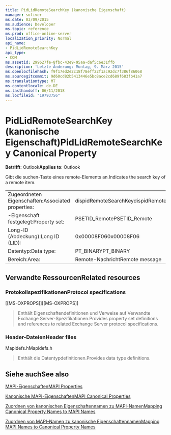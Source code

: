 ```yaml
---
title: PidLidRemoteSearchKey (kanonische Eigenschaft)
manager: soliver
ms.date: 03/09/2015
ms.audience: Developer
ms.topic: reference
ms.prod: office-online-server
localization_priority: Normal
api_name:
- PidLidRemoteSearchKey
api_type:
- COM
ms.assetid: 299627fe-8fbc-43e9-95aa-daf5c6e31ffb
description: 'Letzte Änderung: Montag, 9. März 2015'
ms.openlocfilehash: f9f17ed2e2c18f78eff22f1ac92dc7f386f86068
ms.sourcegitcommit: 9d60cd82b5413446e5bc8ace2cd689f683fb41a7
ms.translationtype: MT
ms.contentlocale: de-DE
ms.lasthandoff: 06/11/2018
ms.locfileid: "19793756"
---
```

# <a name="pidlidremotesearchkey-canonical-property"></a><span data-ttu-id="fa0d2-103">PidLidRemoteSearchKey (kanonische Eigenschaft)</span><span class="sxs-lookup"><span data-stu-id="fa0d2-103">PidLidRemoteSearchKey Canonical Property</span></span>

  
  
<span data-ttu-id="fa0d2-104">**Betrifft**: Outlook</span><span class="sxs-lookup"><span data-stu-id="fa0d2-104">**Applies to**: Outlook</span></span> 
  
<span data-ttu-id="fa0d2-105">Gibt die suchen-Taste eines remote-Elements an.</span><span class="sxs-lookup"><span data-stu-id="fa0d2-105">Indicates the search key of a remote item.</span></span>
  
|||
|:-----|:-----|
|<span data-ttu-id="fa0d2-106">Zugeordneten Eigenschaften:</span><span class="sxs-lookup"><span data-stu-id="fa0d2-106">Associated properties:</span></span>  <br/> |<span data-ttu-id="fa0d2-107">dispidRemoteSearchKey</span><span class="sxs-lookup"><span data-stu-id="fa0d2-107">dispidRemoteSearchKey</span></span>  <br/> |
|<span data-ttu-id="fa0d2-108">-Eigenschaft festgelegt:</span><span class="sxs-lookup"><span data-stu-id="fa0d2-108">Property set:</span></span>  <br/> |<span data-ttu-id="fa0d2-109">PSETID_Remote</span><span class="sxs-lookup"><span data-stu-id="fa0d2-109">PSETID_Remote</span></span>  <br/> |
|<span data-ttu-id="fa0d2-110">Long-ID (Abdeckung):</span><span class="sxs-lookup"><span data-stu-id="fa0d2-110">Long ID (LID):</span></span>  <br/> |<span data-ttu-id="fa0d2-111">0x00008F06</span><span class="sxs-lookup"><span data-stu-id="fa0d2-111">0x00008F06</span></span>  <br/> |
|<span data-ttu-id="fa0d2-112">Datentyp:</span><span class="sxs-lookup"><span data-stu-id="fa0d2-112">Data type:</span></span>  <br/> |<span data-ttu-id="fa0d2-113">PT_BINARY</span><span class="sxs-lookup"><span data-stu-id="fa0d2-113">PT_BINARY</span></span>  <br/> |
|<span data-ttu-id="fa0d2-114">Bereich:</span><span class="sxs-lookup"><span data-stu-id="fa0d2-114">Area:</span></span>  <br/> |<span data-ttu-id="fa0d2-115">Remote-Nachricht</span><span class="sxs-lookup"><span data-stu-id="fa0d2-115">Remote message</span></span>  <br/> |
   
## <a name="related-resources"></a><span data-ttu-id="fa0d2-116">Verwandte Ressourcen</span><span class="sxs-lookup"><span data-stu-id="fa0d2-116">Related resources</span></span>

### <a name="protocol-specifications"></a><span data-ttu-id="fa0d2-117">Protokollspezifikationen</span><span class="sxs-lookup"><span data-stu-id="fa0d2-117">Protocol specifications</span></span>

<span data-ttu-id="fa0d2-118">[[MS-OXPROPS]]</span><span class="sxs-lookup"><span data-stu-id="fa0d2-118">[[MS-OXPROPS]]</span></span> 
  
> <span data-ttu-id="fa0d2-119">Enthält Eigenschaftendefinitionen und Verweise auf Verwandte Exchange Server-Spezifikationen.</span><span class="sxs-lookup"><span data-stu-id="fa0d2-119">Provides property set definitions and references to related Exchange Server protocol specifications.</span></span>
    
### <a name="header-files"></a><span data-ttu-id="fa0d2-120">Header-Dateien</span><span class="sxs-lookup"><span data-stu-id="fa0d2-120">Header files</span></span>

<span data-ttu-id="fa0d2-121">Mapidefs.h</span><span class="sxs-lookup"><span data-stu-id="fa0d2-121">Mapidefs.h</span></span>
  
> <span data-ttu-id="fa0d2-122">Enthält die Datentypdefinitionen.</span><span class="sxs-lookup"><span data-stu-id="fa0d2-122">Provides data type definitions.</span></span>
    
## <a name="see-also"></a><span data-ttu-id="fa0d2-123">Siehe auch</span><span class="sxs-lookup"><span data-stu-id="fa0d2-123">See also</span></span>



[<span data-ttu-id="fa0d2-124">MAPI-Eigenschaften</span><span class="sxs-lookup"><span data-stu-id="fa0d2-124">MAPI Properties</span></span>](mapi-properties.md)
  
[<span data-ttu-id="fa0d2-125">Kanonische MAPI-Eigenschaften</span><span class="sxs-lookup"><span data-stu-id="fa0d2-125">MAPI Canonical Properties</span></span>](mapi-canonical-properties.md)
  
[<span data-ttu-id="fa0d2-126">Zuordnen von kanonischen Eigenschaftennamen zu MAPI-Namen</span><span class="sxs-lookup"><span data-stu-id="fa0d2-126">Mapping Canonical Property Names to MAPI Names</span></span>](mapping-canonical-property-names-to-mapi-names.md)
  
[<span data-ttu-id="fa0d2-127">Zuordnen von MAPI-Namen zu kanonische Eigenschaftennamen</span><span class="sxs-lookup"><span data-stu-id="fa0d2-127">Mapping MAPI Names to Canonical Property Names</span></span>](mapping-mapi-names-to-canonical-property-names.md)

